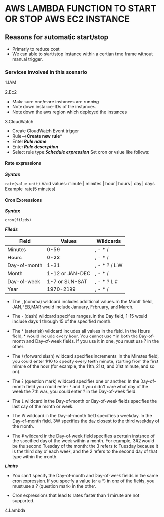 # AWS LAMBDA FUNCTION TO START OR  STOP AWS EC2 INSTANCE

## Reasons for automatic start/stop

- Primarly to reduce cost
- We can able to start/stop instance within a certian time frame without manual trigger.


### Services involved in this scenario

1.IAM

2.Ec2

- Make sure one/more instances are running.
- Note down instance-IDs of the instances.
- Note down the aws region which deployed the instances

3.CloudWatch

- Create CloudWatch Event trigger
- Rule-->**Create new rule***
- Enter ***Rule name***
- Enter ***Rule description***
- Select rule type:***Schedule expression***
  Set cron or value like follows:

#### Rate expressions

***Syntax***

```rate(value unit)```
Valid values: minute | minutes | hour | hours | day | days
Example: rate(5 minutes)

#### Cron Exoressions

***Syntax***

```cron(fileds)```

***Fileds***

|Field	         |Values	  |Wildcards     |
|---             |---|---|
|Minutes         |0-59            |, - * /       |
|Hours           |0-23            |, - * /       |
|Day-of-month    |1-31            |, - * ? / L W |
|Month           |1-12 or JAN-DEC |, - * /       |
|Day-of-week     |1-7 or SUN-SAT  |, - * ? L #   |
|Year            |1970-2199       |, - * /       |

* The , (comma) wildcard includes additional values. In the Month field, JAN,FEB,MAR would include January, February, and March.

* The - (dash) wildcard specifies ranges. In the Day field, 1-15 would include days 1 through 15 of the specified month.

* The * (asterisk) wildcard includes all values in the field. In the Hours field, * would include every hour. You cannot use * in both the Day-of-month and Day-of-week fields. If you use it in one, you must use ? in the other.

*  The / (forward slash) wildcard specifies increments. In the Minutes field, you could enter 1/10 to specify every tenth minute, starting from the first minute of the hour (for example, the 11th, 21st, and 31st minute, and so on).

* The ? (question mark) wildcard specifies one or another. In the Day-of-month field you could enter 7 and if you didn't care what day of the week the 7th was, you could enter ? in the Day-of-week field.

* The L wildcard in the Day-of-month or Day-of-week fields specifies the last day of the month or week.

* The W wildcard in the Day-of-month field specifies a weekday. In the Day-of-month field, 3W specifies the day closest to the third weekday of the month.

* The # wildcard in the Day-of-week field specifies a certain instance of the specified day of the week within a month. For example, 3#2 would be the second Tuesday of the month: the 3 refers to Tuesday because it is the third day of each week, and the 2 refers to the second day of that type within the month.

***Limits***

* You can't specify the Day-of-month and Day-of-week fields in the same cron expression. If you specify a value (or a *) in one of the fields, you must use a ? (question mark) in the other.

* Cron expressions that lead to rates faster than 1 minute are not supported.

4.Lambda






